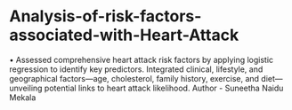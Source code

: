 # Analysis-of-risk-factors-associated-with-Heart-Attack
• Assessed comprehensive heart attack risk factors by applying logistic regression to identify key predictors. Integrated clinical, lifestyle, and geographical factors—age, cholesterol, family history, exercise, and diet—unveiling potential links to heart attack likelihood.
Author - Suneetha Naidu Mekala

